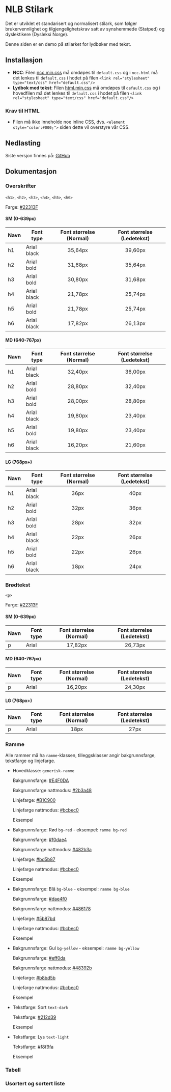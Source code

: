 # NLB Stilark

Det er utviklet et standarisert og normalisert stilark, som følger brukervennlighet og tilgjengelighetskrav satt av synshemmede (Statped) og dyslektikere (Dysleksi Norge).

Denne siden er en demo på stilarket for lydbøker med tekst.

## Installasjon

- **NCC**: Filen [ncc.min.css](https://github.com/nlbdev/nlb-scss/releases/download/v1.0.0/ncc.min.css) må omdøpes til `default.css` og i `ncc.html` må det lenkes til `default.css` i hodet på filen `<link rel="stylesheet" type="text/css" href="default.css"/>`
- **Lydbok med tekst**: Filen [html.min.css](https://github.com/nlbdev/nlb-scss/releases/download/v1.0.0/html.min.css) må omdøpes til `default.css` og i hovedfilen må det lenkes til `default.css` i hodet på filen `<link rel="stylesheet" type="text/css" href="default.css"/>`

### Krav til HTML

- Filen må ikke inneholde noe inline CSS, dvs. `<element style="color:#000;">` siden dette vil overstyre vår CSS.

## Nedlasting

Siste versjon finnes på: [GitHub](https://github.com/nlbdev/nlb-scss/releases)

## Dokumentasjon

### Overskrifter

`<h1>`, `<h2>`, `<h3>`, `<h4>`, `<h5>`, `<h6>`

Farge: [#22313F](https://www.colorhexa.com/22313f)

#### SM (0-639px)

Navn | Font type | Font størrelse (Normal) | Font størrelse (Ledetekst)
--- | --- | :---: | :---:
h1 | Arial black | 35,64px | 39,60px
h2 | Arial bold | 31,68px | 35,64px
h3 | Arial bold | 30,80px | 31,68px
h4 | Arial black | 21,78px | 25,74px
h5 | Arial bold | 21,78px | 25,74px
h6 | Arial black | 17,82px | 26,13px

#### MD (640-767px)

Navn | Font type | Font størrelse (Normal) | Font størrelse (Ledetekst)
--- | --- | :---: | :---:
h1 | Arial black | 32,40px | 36,00px
h2 | Arial bold | 28,80px | 32,40px
h3 | Arial bold | 28,00px | 28,80px
h4 | Arial black | 19,80px | 23,40px
h5 | Arial bold | 19,80px | 23,40px
h6 | Arial black | 16,20px | 21,60px

#### LG (768px+)

Navn | Font type | Font størrelse (Normal) | Font størrelse (Ledetekst)
--- | --- | :---: | :---:
h1 | Arial black | 36px | 40px
h2 | Arial bold | 32px | 36px
h3 | Arial bold | 28px | 32px
h4 | Arial black | 22px | 26px
h5 | Arial bold | 22px | 26px
h6 | Arial black | 18px | 24px

### Brødtekst

`<p>`

Farge: [#22313F](https://www.colorhexa.com/22313f)

#### SM (0-639px)

Navn | Font type | Font størrelse (Normal) | Font størrelse (Ledetekst)
--- | --- | :---: | :---:
p | Arial | 17,82px | 26,73px

#### MD (640-767px)

Navn | Font type | Font størrelse (Normal) | Font størrelse (Ledetekst)
--- | --- | :---: | :---:
p | Arial | 16,20px | 24,30px

#### LG (768px+)

Navn | Font type | Font størrelse (Normal) | Font størrelse (Ledetekst)
--- | --- | :---: | :---:
p | Arial | 18px | 27px

### Ramme

Alle rammer må ha `ramme`-klassen, tilleggsklasser angir bakgrunnsfarge, tekstfarge og linjefarge.

- Hovedklasse: `generisk-ramme`

    Bakgrunnsfarge: [#E4F0DA](https://www.colorhexa.com/E4F0DA)

    Bakgrunnsfarge nattmodus: [#2b3a48](https://www.colorhexa.com/2b3a48)

    Linjefarge: [#B1C900](https://www.colorhexa.com/B1C900)

    Linjefarge nattmodus: [#bcbec0](https://www.colorhexa.com/bcbec0)

    <div class="generisk-ramme">Eksempel</div>

- Bakgrunnsfarge: Rød `bg-red` - eksempel: `ramme bg-red`

    Bakgrunnsfarge: [#f0dae4](https://www.colorhexa.com/f0dae4)

    Bakgrunnsfarge nattmodus: [#482b3a](https://www.colorhexa.com/482b3a)

    Linjefarge: [#bd5b87](https://www.colorhexa.com/bd5b87)

    Linjefarge nattmodus: [#bcbec0](https://www.colorhexa.com/bcbec0)

    <div class="ramme bg-red">Eksempel</div>

- Bakgrunnsfarge: Blå `bg-blue` - eksempel: `ramme bg-blue`

    Bakgrunnsfarge: [#dae4f0](https://www.colorhexa.com/dae4f0)

    Bakgrunnsfarge nattmodus: [#486178](https://www.colorhexa.com/486178)

    Linjefarge: [#5b87bd](https://www.colorhexa.com/5b87bd)

    Linjefarge nattmodus: [#bcbec0](https://www.colorhexa.com/bcbec0)

    <div class="ramme bg-blue">Eksempel</div>

- Bakgrunnsfarge: Gul `bg-yellow` - eksempel: `ramme bg-yellow`

    Bakgrunnsfarge: [#eff0da](https://www.colorhexa.com/eff0da)

    Bakgrunnsfarge nattmodus: [#48392b](https://www.colorhexa.com/48392b)

    Linjefarge: [#b8bd5b](https://www.colorhexa.com/b8bd5b)

    Linjefarge nattmodus: [#bcbec0](https://www.colorhexa.com/bcbec0)

    <div class="ramme bg-yellow">Eksempel</div>

- Tekstfarge: Sort `text-dark`
  
    Tekstfarge: [#212d39](https://www.colorhexa.com/212d39)

    <div class="bg-light text-dark">Eksempel</div>

- Tekstfarge: Lys `text-light`
  
    Tekstfarge: [#f8f9fa](https://www.colorhexa.com/f8f9fa)

    <div class="bg-dark text-light">Eksempel</div>

### Tabell

### Usortert og sortert liste
